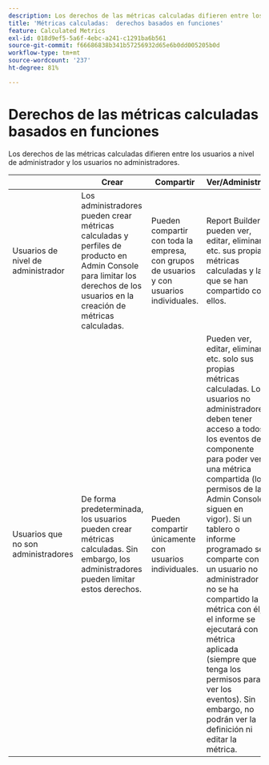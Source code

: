 ```yaml
---
description: Los derechos de las métricas calculadas difieren entre los usuarios a nivel de administrador y los usuarios no administradores.
title: 'Métricas calculadas:  derechos basados en funciones'
feature: Calculated Metrics
exl-id: 018d9ef5-5a6f-4ebc-a241-c1291ba6b561
source-git-commit: f66686838b341b57256932d65e6b0dd005205b0d
workflow-type: tm+mt
source-wordcount: '237'
ht-degree: 81%

---
```


# Derechos de las métricas calculadas basados en funciones

Los derechos de las métricas calculadas difieren entre los usuarios a nivel de administrador y los usuarios no administradores.

|  | Crear | Compartir | Ver/Administrar | Aprobar | Aplicar |
|--- |--- |--- |--- |--- |--- |
| Usuarios de nivel de administrador | Los administradores pueden crear métricas calculadas y perfiles de producto en Admin Console para limitar los derechos de los usuarios en la creación de métricas calculadas. | Pueden compartir con toda la empresa, con grupos de usuarios y con usuarios individuales. | Report Builder: pueden ver, editar, eliminar, etc. sus propias métricas calculadas y las que se han compartido con ellos. | Pueden aprobar métricas calculadas como canónicas. | Pueden aplicar cualquier métrica calculada en toda la organización. |
| Usuarios que no son administradores | De forma predeterminada, los usuarios pueden crear métricas calculadas. Sin embargo, los administradores pueden limitar estos derechos. | Pueden compartir únicamente con usuarios individuales. | Pueden ver, editar, eliminar, etc. solo sus propias métricas calculadas. Los usuarios no administradores deben tener acceso a todos los eventos del componente para poder ver una métrica compartida (los permisos de la Admin Console siguen en vigor).  Si un tablero o informe programado se comparte con un usuario no administrador y no se ha compartido la métrica con él, el informe se ejecutará con la métrica aplicada (siempre que tenga los permisos para ver los eventos). Sin embargo, no podrán ver la definición ni editar la métrica. | Solo pueden consumir métricas calculadas aprobadas; no pueden marcar como aprobado. | Pueden aplicar sus propias métricas calculadas y segmentos que se han compartido con ellos. |
